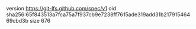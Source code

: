 version https://git-lfs.github.com/spec/v1
oid sha256:65f843513a7fca75a7f937cb9e7238ff7615ade319add31b21791546469cbd3b
size 676
